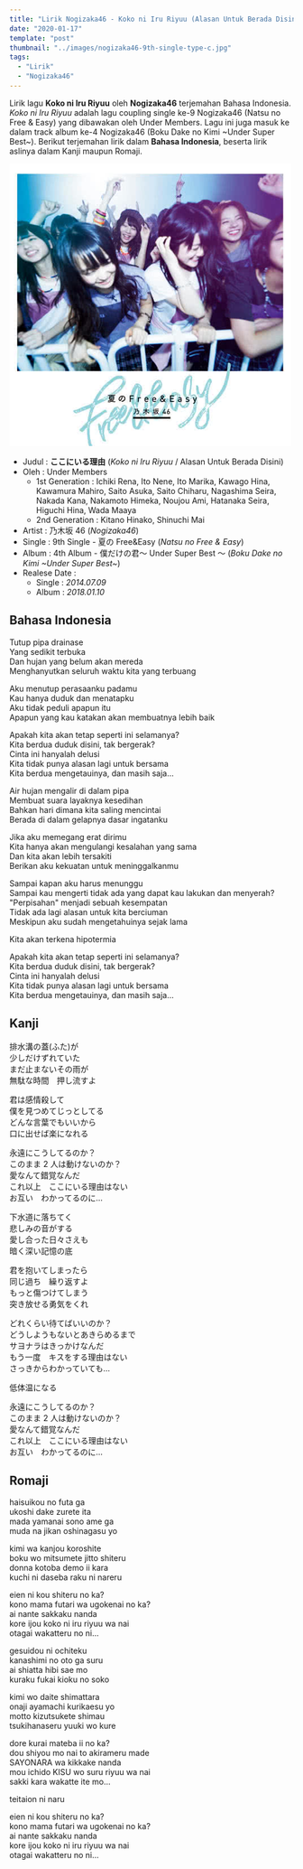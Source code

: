 ```yaml
---
title: "Lirik Nogizaka46 - Koko ni Iru Riyuu (Alasan Untuk Berada Disini)"
date: "2020-01-17"
template: "post"
thumbnail: "../images/nogizaka46-9th-single-type-c.jpg"
tags:
  - "Lirik"
  - "Nogizaka46"
---
```


Lirik lagu **Koko ni Iru Riyuu** oleh **Nogizaka46** terjemahan Bahasa Indonesia. _Koko ni Iru Riyuu_ adalah lagu coupling single ke-9 Nogizaka46 (Natsu no Free & Easy) yang dibawakan oleh Under Members. Lagu ini juga masuk ke dalam track album ke-4 Nogizaka46 (Boku Dake no Kimi ~Under Super Best~). Berikut terjemahan lirik dalam **Bahasa Indonesia**, beserta lirik aslinya dalam Kanji maupun Romaji.

<div className="cdcover">
	<img src="../images/nogizaka46-9th-single-type-c.jpg" alt="Nogizaka46 9th Single Type C"/>
</div>

- Judul : **ここにいる理由** (_Koko ni Iru Riyuu_ / Alasan Untuk Berada Disini)
- Oleh : Under Members
  - 1st Generation : Ichiki Rena, Ito Nene, Ito Marika, Kawago Hina, Kawamura Mahiro, Saito Asuka, Saito Chiharu, Nagashima Seira, Nakada Kana, Nakamoto Himeka, Noujou Ami, Hatanaka Seira, Higuchi Hina, Wada Maaya
  - 2nd Generation : Kitano Hinako, Shinuchi Mai
- Artist : 乃木坂 46 (_Nogizaka46_)
- Single : 9th Single - 夏の Free&Easy (_Natsu no Free & Easy_)
- Album : 4th Album - 僕だけの君～ Under Super Best ～ (_Boku Dake no Kimi ~Under Super Best~_)
- Realese Date :
  - Single : _2014.07.09_
  - Album : _2018.01.10_

## Bahasa Indonesia

Tutup pipa drainase<br/>
Yang sedikit terbuka<br/>
Dan hujan yang belum akan mereda<br/>
Menghanyutkan seluruh waktu kita yang terbuang<br/>

Aku menutup perasaanku padamu<br/>
Kau hanya duduk dan menatapku<br/>
Aku tidak peduli apapun itu<br/>
Apapun yang kau katakan akan membuatnya lebih baik<br/>

Apakah kita akan tetap seperti ini selamanya?<br/>
Kita berdua duduk disini, tak bergerak?<br/>
Cinta ini hanyalah delusi<br/>
Kita tidak punya alasan lagi untuk bersama<br/>
Kita berdua mengetauinya, dan masih saja...<br/>

Air hujan mengalir di dalam pipa<br/>
Membuat suara layaknya kesedihan<br/>
Bahkan hari dimana kita saling mencintai<br/>
Berada di dalam gelapnya dasar ingatanku<br/>

Jika aku memegang erat dirimu<br/>
Kita hanya akan mengulangi kesalahan yang sama<br/>
Dan kita akan lebih tersakiti<br/>
Berikan aku kekuatan untuk meninggalkanmu<br/>

Sampai kapan aku harus menunggu<br/>
Sampai kau mengerti tidak ada yang dapat kau lakukan dan menyerah?<br/>
"Perpisahan" menjadi sebuah kesempatan<br/>
Tidak ada lagi alasan untuk kita berciuman<br/>
Meskipun aku sudah mengetahuinya sejak lama<br/>

Kita akan terkena hipotermia<br/>

Apakah kita akan tetap seperti ini selamanya?<br/>
Kita berdua duduk disini, tak bergerak?<br/>
Cinta ini hanyalah delusi<br/>
Kita tidak punya alasan lagi untuk bersama<br/>
Kita berdua mengetauinya, dan masih saja...<br/>

## Kanji

排水溝の蓋(ふた)が<br/>
少しだけずれていた<br/>
まだ止まないその雨が<br/>
無駄な時間　押し流すよ<br/>

君は感情殺して<br/>
僕を見つめてじっとしてる<br/>
どんな言葉でもいいから<br/>
口に出せば楽になれる<br/>

永遠にこうしてるのか？<br/>
このまま 2 人は動けないのか？<br/>
愛なんて錯覚なんだ<br/>
これ以上　ここにいる理由はない<br/>
お互い　わかってるのに…<br/>

下水道に落ちてく<br/>
悲しみの音がする<br/>
愛し合った日々さえも<br/>
暗く深い記憶の底<br/>

君を抱いてしまったら<br/>
同じ過ち　繰り返すよ<br/>
もっと傷つけてしまう<br/>
突き放せる勇気をくれ<br/>

どれくらい待てばいいのか？<br/>
どうしようもないとあきらめるまで<br/>
サヨナラはきっかけなんだ<br/>
もう一度　キスをする理由はない<br/>
さっきからわかっていても…<br/>

低体温になる<br/>

永遠にこうしてるのか？<br/>
このまま 2 人は動けないのか？<br/>
愛なんて錯覚なんだ<br/>
これ以上　ここにいる理由はない<br/>
お互い　わかってるのに…<br/>

## Romaji

haisuikou no futa ga<br/>
ukoshi dake zurete ita<br/>
mada yamanai sono ame ga<br/>
muda na jikan oshinagasu yo<br/>

kimi wa kanjou koroshite<br/>
boku wo mitsumete jitto shiteru<br/>
donna kotoba demo ii kara<br/>
kuchi ni daseba raku ni nareru<br/>

eien ni kou shiteru no ka?<br/>
kono mama futari wa ugokenai no ka?<br/>
ai nante sakkaku nanda<br/>
kore ijou koko ni iru riyuu wa nai<br/>
otagai wakatteru no ni...<br/>

gesuidou ni ochiteku<br/>
kanashimi no oto ga suru<br/>
ai shiatta hibi sae mo<br/>
kuraku fukai kioku no soko<br/>

kimi wo daite shimattara<br/>
onaji ayamachi kurikaesu yo<br/>
motto kizutsukete shimau<br/>
tsukihanaseru yuuki wo kure<br/>

dore kurai mateba ii no ka?<br/>
dou shiyou mo nai to akirameru made<br/>
SAYONARA wa kikkake nanda<br/>
mou ichido KISU wo suru riyuu wa nai<br/>
sakki kara wakatte ite mo...<br/>

teitaion ni naru<br/>

eien ni kou shiteru no ka?<br/>
kono mama futari wa ugokenai no ka?<br/>
ai nante sakkaku nanda<br/>
kore ijou koko ni iru riyuu wa nai<br/>
otagai wakatteru no ni...<br/>
